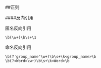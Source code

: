 ##正则

####反向引用

匿名反向引用

	\b(\w+)\b\s+\1

命名反向引用
	
	\b(?'group_name'\w+)\b\s+\k<group_name>\b
	\b(?<Word>\w+)\b\s+\k<Word>\b

